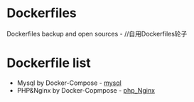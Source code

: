 # Dockerfiles
Dockerfiles backup and open sources - //自用Dockerfiles轮子

# Dockerfile list
- Mysql by Docker-Compose - [mysql](./mysql)
- PHP&Nginx by Docker-Copmpose - [php_Nginx](./php_Nginx)
